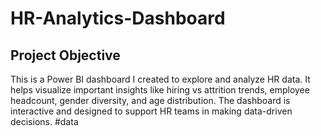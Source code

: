 # HR-Analytics-Dashboard
## Project Objective
This is a Power BI dashboard I created to explore and analyze HR data. It helps visualize important insights like hiring vs attrition trends, employee headcount, gender diversity, and age distribution.  The dashboard is interactive and designed to support HR teams in making data-driven decisions.
#data
